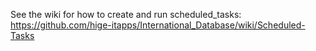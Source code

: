 See the wiki for how to create and run scheduled_tasks: https://github.com/hige-itapps/International_Database/wiki/Scheduled-Tasks
